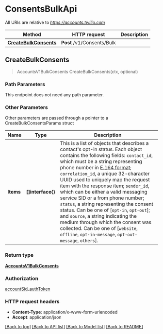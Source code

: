 # ConsentsBulkApi

All URIs are relative to *https://accounts.twilio.com*

Method | HTTP request | Description
------------- | ------------- | -------------
[**CreateBulkConsents**](ConsentsBulkApi.md#CreateBulkConsents) | **Post** /v1/Consents/Bulk | 



## CreateBulkConsents

> AccountsV1BulkConsents CreateBulkConsents(ctx, optional)





### Path Parameters

This endpoint does not need any path parameter.

### Other Parameters

Other parameters are passed through a pointer to a CreateBulkConsentsParams struct


Name | Type | Description
------------- | ------------- | -------------
**Items** | **[]interface{}** | This is a list of objects that describes a contact's opt-in status. Each object contains the following fields: `contact_id`, which must be a string representing phone number in [E.164 format](https://www.twilio.com/docs/glossary/what-e164); `correlation_id`, a unique 32-character UUID used to uniquely map the request item with the response item; `sender_id`, which can be either a valid messaging service SID or a from phone number; `status`, a string representing the consent status. Can be one of [`opt-in`, `opt-out`]; and `source`, a string indicating the medium through which the consent was collected. Can be one of [`website`, `offline`, `opt-in-message`, `opt-out-message`, `others`].

### Return type

[**AccountsV1BulkConsents**](AccountsV1BulkConsents.md)

### Authorization

[accountSid_authToken](../README.md#accountSid_authToken)

### HTTP request headers

- **Content-Type**: application/x-www-form-urlencoded
- **Accept**: application/json

[[Back to top]](#) [[Back to API list]](../README.md#documentation-for-api-endpoints)
[[Back to Model list]](../README.md#documentation-for-models)
[[Back to README]](../README.md)

